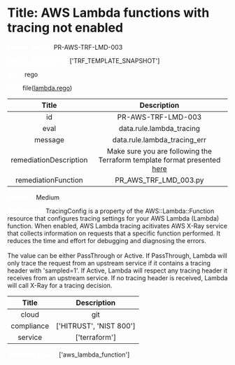 



# Title: AWS Lambda functions with tracing not enabled


***<font color="white">Master Test Id:</font>*** PR-AWS-TRF-LMD-003

***<font color="white">Master Snapshot Id:</font>*** ['TRF_TEMPLATE_SNAPSHOT']

***<font color="white">type:</font>*** rego

***<font color="white">rule:</font>*** file([lambda.rego])  
  
  
  
  

|Title|Description|
| :---: | :---: |
|id|PR-AWS-TRF-LMD-003|
|eval|data.rule.lambda_tracing|
|message|data.rule.lambda_tracing_err|
|remediationDescription|Make sure you are following the Terraform template format presented <a href='https://registry.terraform.io/providers/hashicorp/aws/latest/docs/resources/lambda_function' target='_blank'>here</a>|
|remediationFunction|PR_AWS_TRF_LMD_003.py|


***<font color="white">Severity:</font>*** Medium

***<font color="white">Description:</font>*** TracingConfig is a property of the AWS::Lambda::Function resource that configures tracing settings for your AWS Lambda (Lambda) function. When enabled, AWS Lambda tracing acitivates AWS X-Ray service that collects information on requests that a specific function performed. It reduces the time and effort for debugging and diagnosing the errors.<br><br>The value can be either PassThrough or Active. If PassThrough, Lambda will only trace the request from an upstream service if it contains a tracing header with 'sampled=1'. If Active, Lambda will respect any tracing header it receives from an upstream service. If no tracing header is received, Lambda will call X-Ray for a tracing decision.  
  
  

|Title|Description|
| :---: | :---: |
|cloud|git|
|compliance|['HITRUST', 'NIST 800']|
|service|['terraform']|


***<font color="white">Resource Types:</font>*** ['aws_lambda_function']


[lambda.rego]: https://github.com/prancer-io/prancer-compliance-test/tree/master/aws/terraform/lambda.rego
